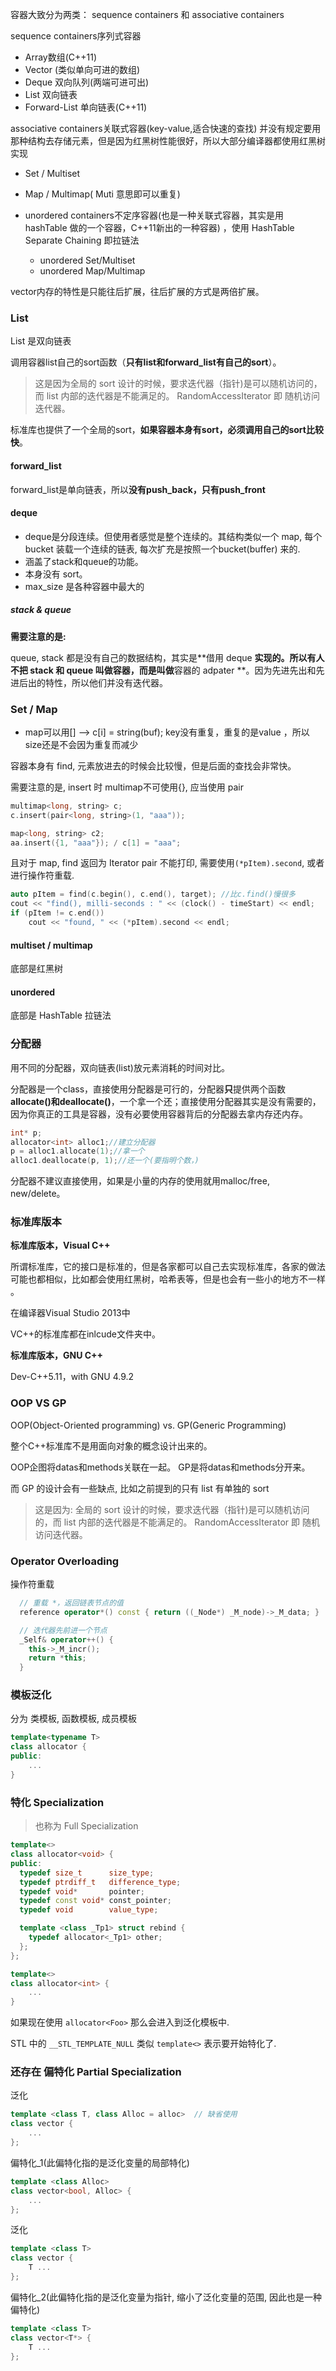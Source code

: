 容器大致分为两类： sequence containers 和 associative containers

sequence containers序列式容器

- Array数组(C++11)
- Vector (类似单向可进的数组)
- Deque 双向队列(两端可进可出)
- List 双向链表
- Forward-List 单向链表(C++11)

associative containers关联式容器(key-value,适合快速的查找) 并没有规定要用那种结构去存储元素，但是因为红黑树性能很好，所以大部分编译器都使用红黑树实现

- Set /  Multiset

- Map / Multimap( Muti 意思即可以重复)

- unordered containers不定序容器(也是一种关联式容器，其实是用 hashTable 做的一个容器，C++11新出的一种容器) ，使用 HashTable Separate Chaining 即拉链法

  - unordered Set/Multiset
  - unordered Map/Multimap

  



vector内存的特性是只能往后扩展，往后扩展的方式是两倍扩展。

### List 

List 是双向链表

调用容器list自己的sort函数（**只有list和forward_list有自己的sort**）。

> 这是因为全局的 sort 设计的时候，要求迭代器（指针)是可以随机访问的，而 list 内部的迭代器是不能满足的。 RandomAccessIterator 即 随机访问迭代器。

标准库也提供了一个全局的sort，**如果容器本身有sort，必须调用自己的sort比较快**。

#### forward_list

forward_list是单向链表，所以**没有push_back，只有push_front**

#### deque

- deque是分段连续。但使用者感觉是整个连续的。其结构类似一个 map, 每个 bucket 装载一个连续的链表, 每次扩充是按照一个bucket(buffer) 来的. 
-  涵盖了stack和queue的功能。
- 本身没有 sort。
- max_size 是各种容器中最大的

##### stack & queue

**需要注意的是:**

queue, stack 都是没有自己的数据结构，其实是**借用 deque **实现的。所以有人不把 stack 和 queue 叫做容器，而是叫做**容器的 adpater **。因为先进先出和先进后出的特性，所以他们并没有迭代器。



### Set / Map

- map可以用[] --> c[i] = string(buf); key没有重复，重复的是value ，所以size还是不会因为重复而减少

容器本身有 find, 元素放进去的时候会比较慢，但是后面的查找会非常快。

需要注意的是, insert 时 multimap不可使用{}, 应当使用 pair

```cpp
multimap<long, string> c;
c.insert(pair<long, string>(1, "aaa"));

map<long, string> c2;
aa.insert({1, "aaa"}); / c[1] = "aaa";
```

且对于 map, find 返回为 Iterator pair 不能打印, 需要使用`(*pItem).second`, 或者进行操作符重载.

```cpp
auto pItem = find(c.begin(), c.end(), target); //比c.find()慢很多
cout << "find(), milli-seconds : " << (clock() - timeStart) << endl;
if (pItem != c.end())
	cout << "found, " << (*pItem).second << endl;
```



#### multiset / multimap

底部是红黑树

#### unordered

底部是 HashTable 拉链法





### 分配器

用不同的分配器，双向链表(list)放元素消耗的时间对比。

分配器是一个class，直接使用分配器是可行的，分配器**只**提供两个函数**allocate()和deallocate()**，一个拿一个还；直接使用分配器其实是没有需要的，因为你真正的工具是容器，没有必要使用容器背后的分配器去拿内存还内存。

```cpp
int* p;
allocator<int> alloc1;//建立分配器
p = alloc1.allocate(1);//拿一个
alloc1.deallocate(p, 1);//还一个(要指明个数，)
```

分配器不建议直接使用，如果是小量的内存的使用就用malloc/free, new/delete。



### 标准库版本

**标准库版本，Visual C++**

所谓标准库，它的接口是标准的，但是各家都可以自己去实现标准库，各家的做法可能也都相似，比如都会使用红黑树，哈希表等，但是也会有一些小的地方不一样 。

在编译器Visual Studio 2013中

VC++的标准库都在inlcude文件夹中。

**标准库版本，GNU C++**

Dev-C++5.11，with GNU 4.9.2



### OOP VS GP

OOP(Object-Oriented programming) vs. GP(Generic Programming)

整个C++标准库不是用面向对象的概念设计出来的。

OOP企图将datas和methods关联在一起。
GP是将datas和methods分开来。

而 GP 的设计会有一些缺点, 比如之前提到的只有 list 有单独的 sort

> 这是因为: 全局的 sort 设计的时候，要求迭代器（指针)是可以随机访问的，而 list 内部的迭代器是不能满足的。 RandomAccessIterator 即 随机访问迭代器。



### Operator Overloading

操作符重载

```cpp
  // 重载 *，返回链表节点的值
  reference operator*() const { return ((_Node*) _M_node)->_M_data; }

  // 迭代器先前进一个节点
  _Self& operator++() { 
    this->_M_incr();
    return *this;
  }
```



### 模板泛化

分为 类模板, 函数模板, 成员模板

```cpp
template<typename T>
class allocator {
public:
    ...
}
```



### 特化 Specialization

> 也称为 Full Specialization

```cpp
template<>
class allocator<void> {
public:
  typedef size_t      size_type;
  typedef ptrdiff_t   difference_type;
  typedef void*       pointer;
  typedef const void* const_pointer;
  typedef void        value_type;

  template <class _Tp1> struct rebind {
    typedef allocator<_Tp1> other;
  };
};

template<>
class allocator<int> {
	...
}
```

如果现在使用 `allocator<Foo>` 那么会进入到泛化模板中.

STL 中的 `__STL_TEMPLATE_NULL` 类似 `template<>` 表示要开始特化了.

### 还存在 偏特化 Partial Specialization

泛化

```cpp
template <class T, class Alloc = alloc>  // 缺省使用 
class vector {
	...
};
```

偏特化_1(此偏特化指的是泛化变量的局部特化)

```cpp
template <class Alloc> 
class vector<bool, Alloc> {
	...
};
```

泛化

```cpp
template <class T> 
class vector {
	T ...
};
```

偏特化_2(此偏特化指的是泛化变量为指针, 缩小了泛化变量的范围, 因此也是一种偏特化)

```cpp
template <class T> 
class vector<T*> {
	T ...
};
```

